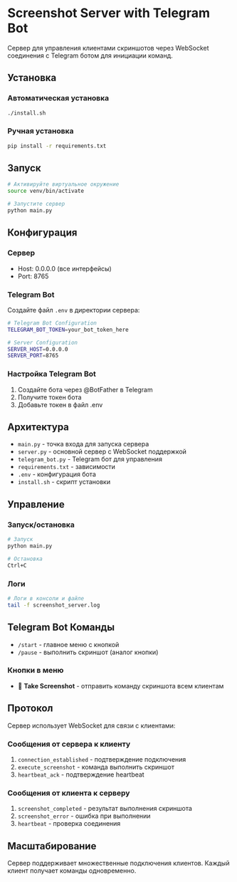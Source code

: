# Screenshot Server with Telegram Bot

Сервер для управления клиентами скриншотов через WebSocket соединения с Telegram ботом для инициации команд.

## Установка

### Автоматическая установка

```bash
./install.sh
```

### Ручная установка

```bash
pip install -r requirements.txt
```

## Запуск

```bash
# Активируйте виртуальное окружение
source venv/bin/activate

# Запустите сервер
python main.py
```

## Конфигурация

### Сервер

- Host: 0.0.0.0 (все интерфейсы)
- Port: 8765

### Telegram Bot

Создайте файл `.env` в директории сервера:

```bash
# Telegram Bot Configuration
TELEGRAM_BOT_TOKEN=your_bot_token_here

# Server Configuration
SERVER_HOST=0.0.0.0
SERVER_PORT=8765
```

### Настройка Telegram Bot

1. Создайте бота через @BotFather в Telegram
2. Получите токен бота
3. Добавьте токен в файл .env

## Архитектура

- `main.py` - точка входа для запуска сервера
- `server.py` - основной сервер с WebSocket поддержкой
- `telegram_bot.py` - Telegram бот для управления
- `requirements.txt` - зависимости
- `.env` - конфигурация бота
- `install.sh` - скрипт установки

## Управление

### Запуск/остановка

```bash
# Запуск
python main.py

# Остановка
Ctrl+C
```

### Логи

```bash
# Логи в консоли и файле
tail -f screenshot_server.log
```

## Telegram Bot Команды

- `/start` - главное меню с кнопкой
- `/pause` - выполнить скриншот (аналог кнопки)

### Кнопки в меню

- 📸 **Take Screenshot** - отправить команду скриншота всем клиентам

## Протокол

Сервер использует WebSocket для связи с клиентами:

### Сообщения от сервера к клиенту

1. `connection_established` - подтверждение подключения
2. `execute_screenshot` - команда выполнить скриншот
3. `heartbeat_ack` - подтверждение heartbeat

### Сообщения от клиента к серверу

1. `screenshot_completed` - результат выполнения скриншота
2. `screenshot_error` - ошибка при выполнении
3. `heartbeat` - проверка соединения

## Масштабирование

Сервер поддерживает множественные подключения клиентов. Каждый клиент получает команды одновременно.
